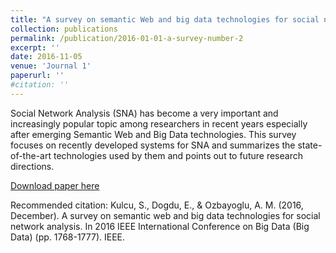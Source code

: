```yaml
---
title: "A survey on semantic Web and big data technologies for social network analysis"
collection: publications
permalink: /publication/2016-01-01-a-survey-number-2
excerpt: ''
date: 2016-11-05
venue: 'Journal 1'
paperurl: ''
#citation: ''
---
```

Social Network Analysis (SNA) has become a very important and increasingly popular topic among researchers in recent years especially after emerging Semantic Web and Big Data technologies. This survey focuses on recently developed systems for SNA and summarizes the state-of-the-art technologies used by them and points out to future research directions.

[Download paper here](https://ieeexplore.ieee.org/document/7840792)

Recommended citation: Kulcu, S., Dogdu, E., & Ozbayoglu, A. M. (2016, December). A survey on semantic web and big data technologies for social network analysis. In 2016 IEEE International Conference on Big Data (Big Data) (pp. 1768-1777). IEEE.